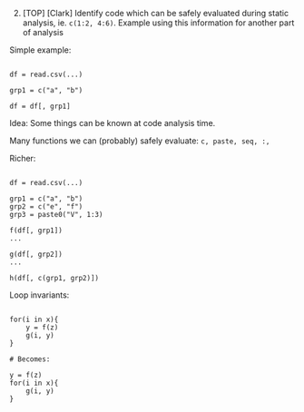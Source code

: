 2. [TOP] [Clark] Identify code which can be safely evaluated during static
   analysis, ie. `c(1:2, 4:6)`. Example using this information for another part
   of analysis

Simple example:
```{R}

df = read.csv(...)

grp1 = c("a", "b")

df = df[, grp1]
```

Idea: Some things can be known at code analysis time.

Many functions we can (probably) safely evaluate: `c, paste, seq, :, `

Richer:
```{R}

df = read.csv(...)

grp1 = c("a", "b")
grp2 = c("e", "f")
grp3 = paste0("V", 1:3)

f(df[, grp1])
...

g(df[, grp2])
...

h(df[, c(grp1, grp2)])

```


Loop invariants:

```{R}

for(i in x){
    y = f(z)
    g(i, y)
}

# Becomes:

y = f(z)
for(i in x){
    g(i, y)
}

```

